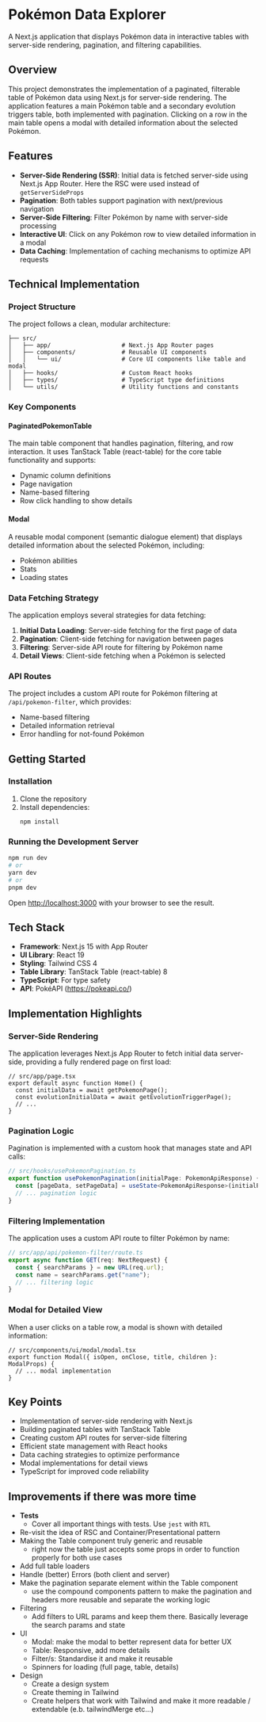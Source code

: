# Pokémon Data Explorer

A Next.js application that displays Pokémon data in interactive tables with server-side rendering, pagination, and filtering capabilities.

## Overview

This project demonstrates the implementation of a paginated, filterable table of Pokémon data using Next.js for server-side rendering. The application features a main Pokémon table and a secondary evolution triggers table, both implemented with pagination. Clicking on a row in the main table opens a modal with detailed information about the selected Pokémon.

## Features

- **Server-Side Rendering (SSR)**: Initial data is fetched server-side using Next.js App Router. Here the RSC were used instead of `getServerSideProps`
- **Pagination**: Both tables support pagination with next/previous navigation
- **Server-Side Filtering**: Filter Pokémon by name with server-side processing
- **Interactive UI**: Click on any Pokémon row to view detailed information in a modal
- **Data Caching**: Implementation of caching mechanisms to optimize API requests

## Technical Implementation

### Project Structure

The project follows a clean, modular architecture:

```
├── src/
│   ├── app/                    # Next.js App Router pages
│   ├── components/             # Reusable UI components
│   │   └── ui/                 # Core UI components like table and modal
│   ├── hooks/                  # Custom React hooks
│   ├── types/                  # TypeScript type definitions
│   └── utils/                  # Utility functions and constants
```

### Key Components

#### PaginatedPokemonTable

The main table component that handles pagination, filtering, and row interaction. It uses TanStack Table (react-table) for the core table functionality and supports:

- Dynamic column definitions
- Page navigation
- Name-based filtering
- Row click handling to show details

#### Modal

A reusable modal component (semantic dialogue element) that displays detailed information about the selected Pokémon, including:

- Pokémon abilities
- Stats
- Loading states

### Data Fetching Strategy

The application employs several strategies for data fetching:

1. **Initial Data Loading**: Server-side fetching for the first page of data
2. **Pagination**: Client-side fetching for navigation between pages
3. **Filtering**: Server-side API route for filtering by Pokémon name
4. **Detail Views**: Client-side fetching when a Pokémon is selected

### API Routes

The project includes a custom API route for Pokémon filtering at `/api/pokemon-filter`, which provides:

- Name-based filtering
- Detailed information retrieval
- Error handling for not-found Pokémon

## Getting Started

### Installation

1. Clone the repository
2. Install dependencies:
   ```
   npm install
   ```

### Running the Development Server

```bash
npm run dev
# or
yarn dev
# or
pnpm dev
```

Open [http://localhost:3000](http://localhost:3000) with your browser to see the result.

## Tech Stack

- **Framework**: Next.js 15 with App Router
- **UI Library**: React 19
- **Styling**: Tailwind CSS 4
- **Table Library**: TanStack Table (react-table) 8
- **TypeScript**: For type safety
- **API**: PokéAPI (https://pokeapi.co/)

## Implementation Highlights

### Server-Side Rendering

The application leverages Next.js App Router to fetch initial data server-side, providing a fully rendered page on first load:

```tsx
// src/app/page.tsx
export default async function Home() {
  const initialData = await getPokemonPage();
  const evolutionInitialData = await getEvolutionTriggerPage();
  // ...
}
```

### Pagination Logic

Pagination is implemented with a custom hook that manages state and API calls:

```typescript
// src/hooks/usePokemonPagination.ts
export function usePokemonPagination(initialPage: PokemonApiResponse) {
  const [pageData, setPageData] = useState<PokemonApiResponse>(initialPage);
  // ... pagination logic
}
```

### Filtering Implementation

The application uses a custom API route to filter Pokémon by name:

```typescript
// src/app/api/pokemon-filter/route.ts
export async function GET(req: NextRequest) {
  const { searchParams } = new URL(req.url);
  const name = searchParams.get("name");
  // ... filtering logic
}
```

### Modal for Detailed View

When a user clicks on a table row, a modal is shown with detailed information:

```tsx
// src/components/ui/modal/modal.tsx
export function Modal({ isOpen, onClose, title, children }: ModalProps) {
  // ... modal implementation
}
```

## Key Points

- Implementation of server-side rendering with Next.js
- Building paginated tables with TanStack Table
- Creating custom API routes for server-side filtering
- Efficient state management with React hooks
- Data caching strategies to optimize performance
- Modal implementations for detail views
- TypeScript for improved code reliability

## Improvements if there was more time

- **Tests**
  - Cover all important things with tests. Use `jest` with `RTL`
- Re-visit the idea of RSC and Container/Presentational pattern
- Making the Table component truly generic and reusable
  - right now the table just accepts some props in order to function properly for both use cases
- Add full table loaders
- Handle (better) Errors (both client and server)
- Make the pagination separate element within the Table component
  - use the compound components pattern to make the pagination and headers more reusable and separate the working logic
- Filtering
  - Add filters to URL params and keep them there. Basically leverage the search params and state
- UI
  - Modal: make the modal to better represent data for better UX
  - Table: Responsive, add more details
  - Filter/s: Standardise it and make it reusable
  - Spinners for loading (full page, table, details)
- Design
  - Create a design system
  - Create theming in Tailwind
  - Create helpers that work with Tailwind and make it more readable / extendable (e.b. tailwindMerge etc...)
